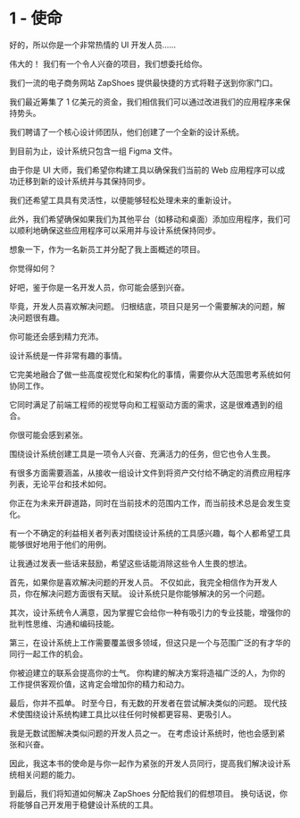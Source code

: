# 1 - 使命

好的，所以你是一个非常热情的 UI 开发人员......

伟大的！ 我们有一个令人兴奋的项目，我们想委托给你。

我们一流的电子商务网站 ZapShoes 提供最快捷的方式将鞋子送到你家门口。

我们最近筹集了 1 亿美元的资金，我们相信我们可以通过改进我们的应用程序来保持势头。

我们聘请了一个核心设计师团队，他们创建了一个全新的设计系统。

到目前为止，设计系统只包含一组 Figma 文件。

由于你是 UI 大师，我们希望你构建工具以确保我们当前的 Web 应用程序可以成功迁移到新的设计系统并与其保持同步。

我们还希望工具具有灵活性，以便能够轻松处理未来的重新设计。

此外，我们希望确保如果我们为其他平台（如移动和桌面）添加应用程序，我们可以顺利地确保这些应用程序可以采用并与设计系统保持同步。

想象一下，作为一名新员工并分配了我上面概述的项目。

你觉得如何？

好吧，鉴于你是一名开发人员，你可能会感到兴奋。

毕竟，开发人员喜欢解决问题。 归根结底，项目只是另一个需要解决的问题，解决问题很有趣。

你可能还会感到精力充沛。

设计系统是一件非常有趣的事情。

它完美地融合了做一些高度视觉化和架构化的事情，需要你从大范围思考系统如何协同工作。

它同时满足了前端工程师的视觉导向和工程驱动方面的需求，这是很难遇到的组合。

你很可能会感到紧张。

围绕设计系统创建工具是一项令人兴奋、充满活力的任务，但它也令人生畏。

有很多方面需要涵盖，从接收一组设计文件到将资产交付给不确定的消费应用程序列表，无论平台和技术如何。

你正在为未来开辟道路，同时在当前技术的范围内工作，而当前技术总是会发生变化。

有一个不确定的利益相关者列表对围绕设计系统的工具感兴趣，每个人都希望工具能够很好地用于他们的用例。

让我通过发表一些话来鼓励，希望这些话能消除这些令人生畏的想法。

首先，如果你是喜欢解决问题的开发人员。 不仅如此，我完全相信作为开发人员，你在解决问题方面很有天赋。 设计系统只是你能够解决的另一个问题。

其次，设计系统令人满意，因为掌握它会给你一种有吸引力的专业技能，增强你的批判性思维、沟通和编码技能。

第三，在设计系统上工作需要覆盖很多领域，但这只是一个与范围广泛的有才华的同行一起工作的机会。

你被迫建立的联系会提高你的士气。 你构建的解决方案将造福广泛的人，为你的工作提供客观价值，这肯定会增加你的精力和动力。

最后，你并不孤单。 时至今日，有无数的开发者在尝试解决类似的问题。 现代技术使围绕设计系统构建工具比以往任何时候都更容易、更吸引人。

我是无数试图解决类似问题的开发人员之一。 在考虑设计系统时，他也会感到紧张和兴奋。

因此，我这本书的使命是与你一起作为紧张的开发人员同行，提高我们解决设计系统相关问题的能力。

到最后，我们将知道如何解决 ZapShoes 分配给我们的假想项目。 换句话说，你将能够自己开发用于稳健设计系统的工具。